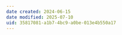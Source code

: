 ```yaml
---
date created: 2024-06-15
date modified: 2025-07-10
uid: 35817081-a1b7-4bc9-a0be-013e4b550a17
---
```

<!-- more -->
